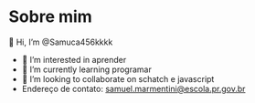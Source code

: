 # Sobre mim 
 👋 Hi, I’m @Samuca456kkkk
- 👀 I’m interested in aprender 
- 🌱 I’m currently learning programar
- 💞️ I’m looking to collaborate on schatch e javascript
- Endereço de contato: samuel.marmentini@escola.pr.gov.br
